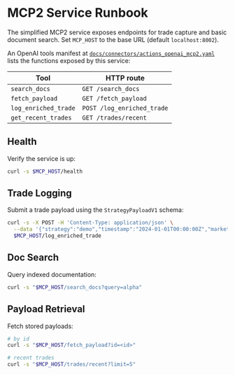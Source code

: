 # MCP2 Service Runbook

The simplified MCP2 service exposes endpoints for trade capture and basic document search. Set `MCP_HOST` to the base URL (default `localhost:8002`).

An OpenAI tools manifest at [`docs/connectors/actions_openai_mcp2.yaml`](connectors/actions_openai_mcp2.yaml) lists the functions exposed by this service:

| Tool               | HTTP route           |
|--------------------|----------------------|
| `search_docs`      | `GET /search_docs`   |
| `fetch_payload`    | `GET /fetch_payload` |
| `log_enriched_trade` | `POST /log_enriched_trade` |
| `get_recent_trades` | `GET /trades/recent` |

## Health
Verify the service is up:

```bash
curl -s $MCP_HOST/health
```

## Trade Logging
Submit a trade payload using the `StrategyPayloadV1` schema:

```bash
curl -s -X POST -H 'Content-Type: application/json' \
  --data '{"strategy":"demo","timestamp":"2024-01-01T00:00:00Z","market":{"symbol":"AAPL","timeframe":"1D"},"features":{},"risk":{},"positions":{}}' \
  $MCP_HOST/log_enriched_trade
```

## Doc Search
Query indexed documentation:

```bash
curl -s "$MCP_HOST/search_docs?query=alpha"
```

## Payload Retrieval
Fetch stored payloads:

```bash
# by id
curl -s "$MCP_HOST/fetch_payload?id=<id>"

# recent trades
curl -s "$MCP_HOST/trades/recent?limit=5"
```
